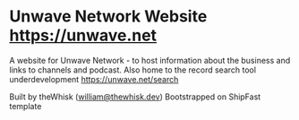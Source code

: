 # Unwave Network Website https://unwave.net

A website for Unwave Network - to host information about the business and links to channels and podcast. Also home to the record search tool underdevelopment https://unwave.net/search

Built by theWhisk (william@thewhisk.dev)
Bootstrapped on ShipFast template

